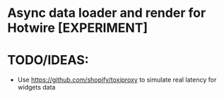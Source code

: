 # Async data loader and render for Hotwire [EXPERIMENT]

# TODO/IDEAS:

- Use https://github.com/shopify/toxiproxy to simulate real latency for widgets data
